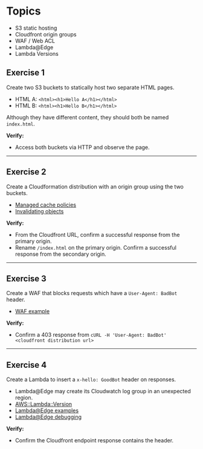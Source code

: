 # Topics
- S3 static hosting
- Cloudfront origin groups
- WAF / Web ACL
- Lambda@Edge
- Lambda Versions

## Exercise 1
Create two S3 buckets to statically host two separate HTML pages. 
- HTML A: `<html><h1>Hello A</h1></html>`
- HTML B: `<html><h1>Hello B</h1></html>`

Although they have different content, they should both be named `index.html`.

**Verify:** 
- Access both buckets via HTTP and observe the page.

---

## Exercise 2
Create a Cloudformation distribution with an origin group using the two buckets.
- [Managed cache policies](https://docs.aws.amazon.com/AmazonCloudFront/latest/DeveloperGuide/using-managed-cache-policies.html#attaching-managed-cache-policies)
- [Invalidating objects](https://docs.aws.amazon.com/AmazonCloudFront/latest/DeveloperGuide/Invalidation.html)

**Verify:** 
- From the Cloudfront URL, confirm a successful response from the primary origin.
- Rename `/index.html` on the primary origin. Confirm a successful response from the secondary origin. 

---

## Exercise 3
Create a WAF that blocks requests which have a `User-Agent: BadBot` header.
- [WAF example](https://docs.aws.amazon.com/waf/latest/developerguide/getting-started.html)

**Verify:**
- Confirm a 403 response from `cURL -H 'User-Agent: BadBot' <cloudfront distribution url>`  

---

## Exercise 4
Create a Lambda to insert a `x-hello: GoodBot` header on responses.
- Lambda@Edge may create its Cloudwatch log group in an unexpected region.
- [AWS::Lambda::Version](https://docs.aws.amazon.com/AWSCloudFormation/latest/UserGuide/aws-resource-lambda-version.html)
- [Lambda@Edge examples](https://docs.aws.amazon.com/AmazonCloudFront/latest/DeveloperGuide/lambda-examples.html)
- [Lambda@Edge debugging](https://docs.aws.amazon.com/AmazonCloudFront/latest/DeveloperGuide/lambda-edge-testing-debugging.html)

**Verify:**
- Confirm the Cloudfront endpoint response contains the header.
